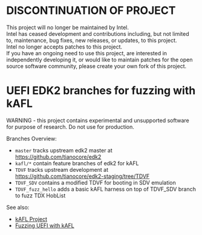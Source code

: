 # DISCONTINUATION OF PROJECT #  
This project will no longer be maintained by Intel.  
Intel has ceased development and contributions including, but not limited to, maintenance, bug fixes, new releases, or updates, to this project.  
Intel no longer accepts patches to this project.  
 If you have an ongoing need to use this project, are interested in independently developing it, or would like to maintain patches for the open source software community, please create your own fork of this project.  
  
# UEFI EDK2 branches for fuzzing with kAFL

WARNING - this project contains experimental and unsupported software for purpose of research. Do not use for production.

Branches Overview:

* `master` tracks upstream edk2 master at https://github.com/tianocore/edk2
* `kafl/*` contain feature branches of edk2 for kAFL
* `TDVF` tracks upstream development at https://github.com/tianocore/edk2-staging/tree/TDVF
* `TDVF_SDV` contains a modified TDVF for booting in SDV emulation
* `TDVF_fuzz_hello` adds a basic kAFL harness on top of TDVF_SDV branch to fuzz TDX HobList

See also:
* [kAFL Project](https://github.com/IntelLabs/kAFL)
* [Fuzzing UEFI with kAFL](https://github.com/IntelLabs/kafl.targets/tree/master/uefi_ovmf_64)

<!-- reviewed, 9/11/2023 michaelbeale-il -->
